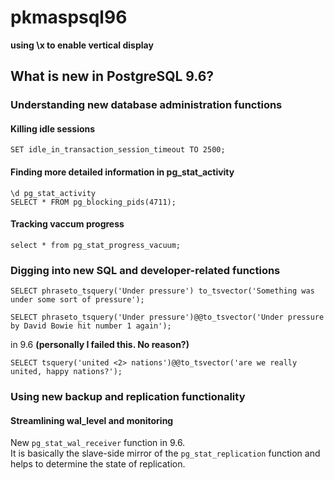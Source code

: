 # pkmaspsql96
__using \x to enable vertical display__
## What is new in PostgreSQL 9.6?

### Understanding new database administration functions

#### Killing idle sessions
```
SET idle_in_transaction_session_timeout TO 2500; 
```

#### Finding more detailed information in pg_stat_activity
```
\d pg_stat_activity 
SELECT * FROM pg_blocking_pids(4711);
```

#### Tracking vaccum progress
```
select * from pg_stat_progress_vacuum;
```


### Digging into new SQL and developer-related functions
```
SELECT phraseto_tsquery('Under pressure') to_tsvector('Something was under some sort of pressure');
```
```
SELECT phraseto_tsquery('Under pressure')@@to_tsvector('Under pressure by David Bowie hit number 1 again');
```
in 9.6 __(personally I failed this. No reason?)__
```
SELECT tsquery('united <2> nations')@@to_tsvector('are we really united, happy nations?');
```
### Using new backup and replication functionality
#### Streamlining wal_level and monitoring
New ```pg_stat_wal_receiver``` function in 9.6.  
It is basically the slave-side mirror of the ```pg_stat_replication``` function and helps to determine the state of replication.

